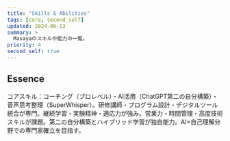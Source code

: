 ```yaml
---
title: "Skills & Abilities"
tags: [core, second_self]
updated: 2024-06-13
summary: >
  Masayaのスキルや能力の一覧。
priority: 4
second_self: true
--- 
```


## Essence
コアスキル：コーチング（プロレベル）・AI活用（ChatGPT第二の自分構築）・音声思考整理（SuperWhisper）。研修講師・プログラム設計・デジタルツール統合が専門。継続学習・実験精神・適応力が強み。営業力・時間管理・高度技術スキルが課題。第二の自分構築とハイブリッド学習が独自能力。AI×自己理解分野での専門家確立を目指す。 